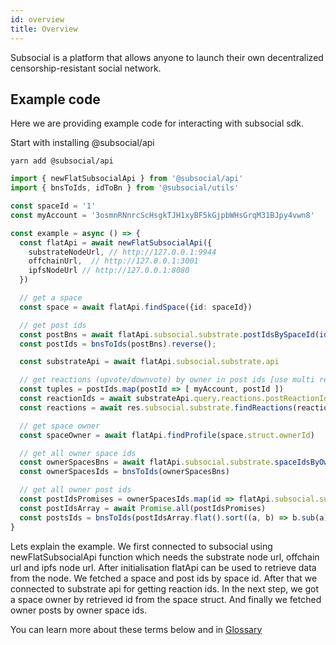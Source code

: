 ```yaml
---
id: overview
title: Overview
---
```

Subsocial is a platform that allows anyone to launch their own decentralized censorship-resistant
social network.

## Example code

Here we are providing example code for interacting with subsocial sdk.

Start with installing @subsocial/api

```
yarn add @subsocial/api
```

```typescript
import { newFlatSubsocialApi } from '@subsocial/api'
import { bnsToIds, idToBn } from '@subsocial/utils'

const spaceId = '1'
const myAccount = '3osmnRNnrcScHsgkTJH1xyBF5kGjpbWHsGrqM31BJpy4vwn8'

const example = async () => {
  const flatApi = await newFlatSubsocialApi({
    substrateNodeUrl, // http://127.0.0.1:9944
    offchainUrl,  // http://127.0.0.1:3001
    ipfsNodeUrl // http://127.0.0.1:8080
  })

  // get a space
  const space = await flatApi.findSpace({id: spaceId})

  // get post ids
  const postBns = await flatApi.subsocial.substrate.postIdsBySpaceId(idToBn(spaceId))
  const postIds = bnsToIds(postBns).reverse();

  const substrateApi = await flatApi.subsocial.substrate.api

  // get reactions (upvote/downvote) by owner in post ids [use multi requerst from blockchain]
  const tuples = postIds.map(postId => [ myAccount, postId ])
  const reactionIds = await substrateApi.query.reactions.postReactionIdByAccount.multi(tuples)
  const reactions = await res.subsocial.substrate.findReactions(reactionIds as ReactionId[])

  // get space owner
  const spaceOwner = await flatApi.findProfile(space.struct.ownerId)

  // get all owner space ids
  const ownerSpacesBns = await flatApi.subsocial.substrate.spaceIdsByOwner(space.struct.ownerId)
  const ownerSpacesIds = bnsToIds(ownerSpacesBns)

  // get all owner post ids
  const postIdsPromises = ownerSpacesIds.map(id => flatApi.subsocial.substrate.postIdsBySpaceId(idToBn(id)))
  const postIdsArray = await Promise.all(postIdsPromises)
  const postsIds = bnsToIds(postIdsArray.flat().sort((a, b) => b.sub(a).toNumber()))
}
```

Lets explain the example. We first connected to subsocial using newFlatSubsocialApi function which
needs the substrate node url, offchain url and ipfs node url. After initialisation flatApi can be
used to retrieve data from the node. We fetched a space and post ids by space id. After that we
connected to substrate api for getting reaction ids. In the next step, we got a space owner by
retrieved id from the space struct. And finally we fetched owner posts by owner space ids. 

You can learn more about these terms below and in [Glossary](/docs/glossary/overview)
